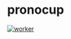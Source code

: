 # pronocup

[![worker](https://github.com/waldeck-dev/pronocup/actions/workflows/worker.yml/badge.svg)](https://github.com/waldeck-dev/pronocup/actions/workflows/worker.yml)
